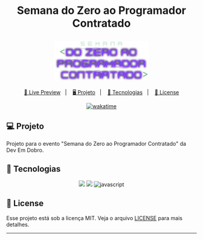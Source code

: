 <h1 align="center">
  Semana do Zero ao Programador Contratado
</h1>

<h2 align="center">
  <img src="./assets/logo-dev.png" width="250px">
</h2>

<p align="center">
  <a href="#">🔗 Live Preview</a>&nbsp;&nbsp;&nbsp;|&nbsp;&nbsp;&nbsp;
  <a href="#-projeto">🖥️ Projeto</a>&nbsp;&nbsp;&nbsp;|&nbsp;&nbsp;&nbsp;
  <a href="#-tecnologias">🚀 Tecnologias</a>&nbsp;&nbsp;&nbsp;|&nbsp;&nbsp;&nbsp;
  <a href="#-license">📝 License</a>
</p>

<p align="center">
  <a href="https://wakatime.com/badge/user/68660678-6b86-4b78-98df-f5f41a37e1bc/project/c006ef71-6981-430b-9c90-e9fb5d6082ce"><img src="https://wakatime.com/badge/user/68660678-6b86-4b78-98df-f5f41a37e1bc/project/c006ef71-6981-430b-9c90-e9fb5d6082ce.svg" alt="wakatime"></a>
</p>

## 💻 Projeto

Projeto para o evento "Semana do Zero ao Programador Contratado" da Dev Em Dobro.

## 🚀 Tecnologias

<p align="center">
  <img src="https://img.shields.io/badge/html5-%23E34F26.svg?style=for-the-badge&logo=html5&logoColor=white">
  <img src="https://img.shields.io/badge/css3-%231572B6.svg?style=for-the-badge&logo=css3&logoColor=white">
  <img src="https://img.shields.io/badge/javascript-%23323330.svg?style=for-the-badge&logo=javascript&logoColor=%23F7DF1E" alt="javascript" title ="javascript">
</p>

## 📝 License

Esse projeto está sob a licença MIT. Veja o arquivo [LICENSE](LICENSE) para mais detalhes.

---

